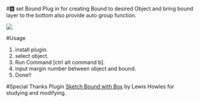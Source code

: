 #🅱️ set Bound
Plug in for creating Bound to desired Object and bring bound layer to the bottom also provide auto group function.

<img src="https://media.giphy.com/media/3oGRFG10B3rPdww6Gs/giphy.gif"/>

#Usage
1. install plugin.
2. select object.
3. Run Command [ctrl alt command b].
4. input margin number between object and bound.
4. Done!!

#Special Thanks
Plugin [Sketch Bound with Box](https://github.com/lewishowles/sketch-bound-with-box) by Lewis Howles for studying and modifying.
